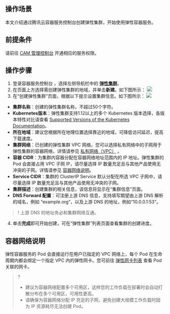 ## 操作场景
本文介绍通过腾讯云容器服务控制台创建弹性集群，开始使用弹性容器服务。



## 前提条件
请前往 [CAM 管理控制台](https://console.cloud.tencent.com/cam/overview) 开通相应的服务权限。

## 操作步骤
1. 登录容器服务控制台 ，选择左侧导航栏中的 **[弹性集群](https://console.cloud.tencent.com/tke2/ecluster)**。
2. 在页面上方选择需创建弹性集群的地域，并单击**新建**。如下图所示：
![](https://main.qcloudimg.com/raw/b87df2b1d8b2ba95de0b91d859d17f41.png)
3. 在“创建弹性集群”页面，根据以下提示设置集群信息。如下图所示：
![](https://main.qcloudimg.com/raw/39a7a3b664d3d85f098872296d667cdf.png)
 -  **集群名称**：创建的弹性集群名称，不超过50个字符。
 -  **Kubernetes版本**：弹性集群支持1.12以上的多个 Kubernetes 版本选择，各版本特性对比请查看 [Supported Versions of the Kubernetes Documentation](https://kubernetes.io/docs/home/supported-doc-versions/)。
 - **所在地域**：建议您根据所在地理位置选择靠近的地域，可降低访问延迟，提高下载速度。
 - **集群网络**：已创建的弹性集群 VPC 网络，您可以选择私有网络中的子网用于弹性集群的容器网络，详情请参见 [私有网络（VPC）](https://cloud.tencent.com/document/product/215/20046) 。
 - **容器 CIDR**：为集群内容器分配在容器网络地址范围内的 IP 地址。弹性集群的 Pod 会直接占用 VPC 子网 IP，请尽量选择 IP 数量充足且与其他产品使用无冲突的子网。详情请参见 [容器网络说明](#ContainerNetwork)。
 - **Service CIDR**：集群的 ClusterIP Service 默认分配在所选 VPC 子网中，请尽量选择 IP 数量充足且与其他产品使用无冲突的子网。
 - **集群描述**：创建集群的相关信息，该信息将显示在“集群信息”页面。
 - **DNS Forward 配置**：可注册上游 DNS 信息，支持填写期望由上游 DNS 解析的域名，例如 “example.org”，以及上游 DNS 的地址，例如“10.0.0.1:53”。
>! 上游 DNS 的地址务必和集群网络互通。
>
4. 单击**完成**即可开始创建，可在“弹性集群”列表页面查看集群的创建进度。


## 容器网络说明[](id:ContainerNetwork)
弹性容器服务的 Pod 会直接运行在用户已指定的 VPC 网络上，每个 Pod 在生命周期内都会绑定一个指定 VPC 内的弹性网卡。您可前往 [弹性网卡列表](https://console.cloud.tencent.com/vpc/eni) 查看 Pod 关联的网卡。

>?
>- 建议为容器网络配置多个可用区，这样您的工作负载在部署时会自动打散分布在多个可用区，可用性更高。
>- 请确保为容器网络分配 IP 充足的子网，避免创建大规模工作负载时因为 IP 资源耗尽无法创建 Pod。
